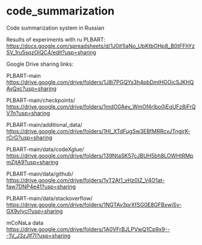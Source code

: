 # code_summarization
Code summarization system in Russian

Results of experiments with ru PLBART: https://docs.google.com/spreadsheets/d/1J0it1IaNo_UbKtbOHp8_B0tFFhYzSV_1ru5sqzOiQC4/edit?usp=sharing

Google Drive sharing links:

PLBART-main https://drive.google.com/drive/folders/1J8i7PGQYs3h4pbDmlHGOicSJKHQAvQxc?usp=sharing

PLBART-main/checkpoints/ https://drive.google.com/drive/folders/1mdO0Aey_WmOf4rIbo0jEgUFz8iFrQV7n?usp=sharing

PLBART-main/additional_data/ https://drive.google.com/drive/folders/1Hl_XTdFugSw3EBfMRRcvJTngirK-rCrG?usp=sharing

PLBART-main/data/codeXglue/ https://drive.google.com/drive/folders/139NtaSK57cJBUH5bh8LOWHtRMpmZjtA9?usp=sharing

PLBART-main/data/github/ https://drive.google.com/drive/folders/1yT2At1_vHz0IZ_V4O1at-faw7DNP4e41?usp=sharing

PLBART-main/data/stackoverflow/ https://drive.google.com/drive/folders/1NGTAv3prXfSG0E8GFBxwiSy-GX9vIycl?usp=sharing

mCoNaLa data https://drive.google.com/drive/folders/1A0VFrBJLPVwQ1Cp9x9---1V_J3zJlf7I?usp=sharing

